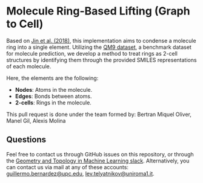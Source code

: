 # Molecule Ring-Based Lifting (Graph to Cell)

Based on [Jin et al. (2018)](https://arxiv.org/abs/1802.04364), this implementation aims to condense a molecule ring into a single element. Utilizing the [QM9 dataset](https://paperswithcode.com/dataset/qm9), a benchmark dataset for molecule prediction, we develop a method to treat rings as 2-cell structures by identifying them through the provided SMILES representations of each molecule.

Here, the elements are the following:
- **Nodes**: Atoms in the molecule.
- **Edges**: Bonds between atoms.
- **2-cells**: Rings in the molecule.

This pull request is done under the team formed by: Bertran Miquel Oliver, Manel Gil, Alexis Molina

## Questions

Feel free to contact us through GitHub issues on this repository, or through the [Geometry and Topology in Machine Learning slack](https://tda-in-ml.slack.com/join/shared_invite/enQtOTIyMTIyNTYxMTM2LTA2YmQyZjVjNjgxZWYzMDUyODY5MjlhMGE3ZTI1MzE4NjI2OTY0MmUyMmQ3NGE0MTNmMzNiMTViMjM2MzE4OTc#/). Alternatively, you can contact us via mail at any of these accounts: guillermo.bernardez@upc.edu, lev.telyatnikov@uniroma1.it.
